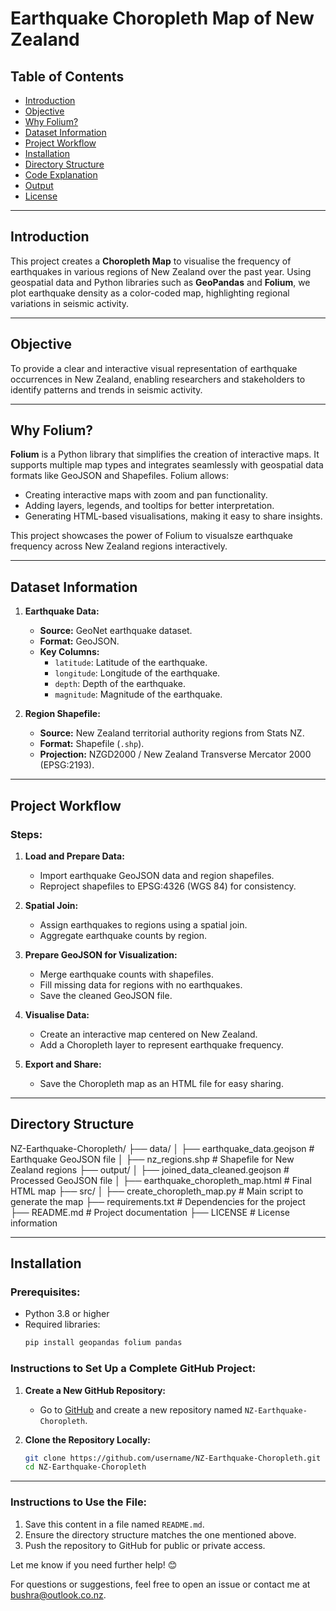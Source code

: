 # Earthquake Choropleth Map of New Zealand

## Table of Contents
- [Introduction](#introduction)
- [Objective](#objective)
- [Why Folium?](#why-folium)
- [Dataset Information](#dataset-information)
- [Project Workflow](#project-workflow)
- [Installation](#installation)
- [Directory Structure](#directory-structure)
- [Code Explanation](#code-explanation)
- [Output](#output)
- [License](#license)

---

## Introduction
This project creates a **Choropleth Map** to visualise the frequency of earthquakes in various regions of New Zealand over the past year. Using geospatial data and Python libraries such as **GeoPandas** and **Folium**, we plot earthquake density as a color-coded map, highlighting regional variations in seismic activity.

---

## Objective
To provide a clear and interactive visual representation of earthquake occurrences in New Zealand, enabling researchers and stakeholders to identify patterns and trends in seismic activity.

---

## Why Folium?
**Folium** is a Python library that simplifies the creation of interactive maps. It supports multiple map types and integrates seamlessly with geospatial data formats like GeoJSON and Shapefiles. Folium allows:
- Creating interactive maps with zoom and pan functionality.
- Adding layers, legends, and tooltips for better interpretation.
- Generating HTML-based visualisations, making it easy to share insights.

This project showcases the power of Folium to visualsze earthquake frequency across New Zealand regions interactively.

---

## Dataset Information
1. **Earthquake Data:**
   - **Source:** GeoNet earthquake dataset.
   - **Format:** GeoJSON.
   - **Key Columns:** 
     - `latitude`: Latitude of the earthquake.
     - `longitude`: Longitude of the earthquake.
     - `depth`: Depth of the earthquake.
     - `magnitude`: Magnitude of the earthquake.

2. **Region Shapefile:**
   - **Source:** New Zealand territorial authority regions from Stats NZ.
   - **Format:** Shapefile (`.shp`).
   - **Projection:** NZGD2000 / New Zealand Transverse Mercator 2000 (EPSG:2193).

---

## Project Workflow

### Steps:
1. **Load and Prepare Data:**
   - Import earthquake GeoJSON data and region shapefiles.
   - Reproject shapefiles to EPSG:4326 (WGS 84) for consistency.

2. **Spatial Join:**
   - Assign earthquakes to regions using a spatial join.
   - Aggregate earthquake counts by region.

3. **Prepare GeoJSON for Visualization:**
   - Merge earthquake counts with shapefiles.
   - Fill missing data for regions with no earthquakes.
   - Save the cleaned GeoJSON file.

4. **Visualise Data:**
   - Create an interactive map centered on New Zealand.
   - Add a Choropleth layer to represent earthquake frequency.

5. **Export and Share:**
   - Save the Choropleth map as an HTML file for easy sharing.

---

## Directory Structure

NZ-Earthquake-Choropleth/
├── data/
│   ├── earthquake_data.geojson       # Earthquake GeoJSON file
│   ├── nz_regions.shp                # Shapefile for New Zealand regions
├── output/
│   ├── joined_data_cleaned.geojson   # Processed GeoJSON file
│   ├── earthquake_choropleth_map.html # Final HTML map
├── src/
│   ├── create_choropleth_map.py      # Main script to generate the map
├── requirements.txt                  # Dependencies for the project
├── README.md                         # Project documentation
├── LICENSE                           # License information



---


## Installation

### Prerequisites:
- Python 3.8 or higher
- Required libraries:
  ```bash
  pip install geopandas folium pandas

### Instructions to Set Up a Complete GitHub Project:

1. **Create a New GitHub Repository:**
   - Go to [GitHub](https://github.com/) and create a new repository named `NZ-Earthquake-Choropleth`.

2. **Clone the Repository Locally:**
   ```bash
   git clone https://github.com/username/NZ-Earthquake-Choropleth.git
   cd NZ-Earthquake-Choropleth


---


### Instructions to Use the File:  
1. Save this content in a file named `README.md`.  
2. Ensure the directory structure matches the one mentioned above.  
3. Push the repository to GitHub for public or private access.  

Let me know if you need further help! 😊

For questions or suggestions, feel free to open an issue or contact me at bushra@outlook.co.nz.
